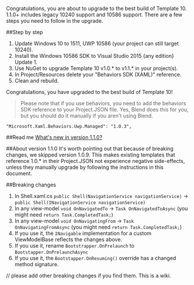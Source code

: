 Congratulations, you are about to upgrade to the best build of Template 10. 1.1.0+ includes legacy 10240 support and 10586 support. There are a few steps you need to follow in the upgrade. 

##Step by step

1. Update Windows 10 to 1511, UWP 10586 (your project can still target 10240).
1. Install the Windows 10586 SDK to Visual Studio 2015 {any edition} Update 1. 
1. Use NuGet to upgrade Template 10 v1.0.* to v1.1.* in your project(s).
1. In Project/Resources delete your "Behaviors SDK (XAML)" reference.
1. Clean and rebuild.

Congratulations, you have upgraded to the best build of Template 10! 

> Please note that if you use behaviors, you need to add the behaviors SDK reference to your Project.JSON file. Yes, Blend does this for you, but you should do it manually if you aren't using Blend. 

````
"Microsoft.Xaml.Behaviors.Uwp.Managed": "1.0.3",
````

##Read me
[What's new in version 1.1.0?](https://github.com/Windows-XAML/Template10/issues?q=milestone%3A%22NuGet+Library+v1.0.9%22+is%3Aclosed)

##About version 1.1.0
It's worth pointing out that because of breaking changes, we skipped version 1.0.9. This makes existing templates that reference 1.0.* in their Project.JSON not experience negative side-effects, unless they manually upgrade by following the instructions in this document.

##Breaking changes
1. In Shell.xaml.cs `public Shell(NavigationService navigationService)` -> `public Shell(INavigationService navigationService)`
1. In any view-model `void OnNavigatedTo` -> `Task OnNavigatedToAsync` (you might need `return Task.CompletedTask;`)
1. In any view-model `void OnNavigatingFrom` -> `Task OnNavigatingFromAsync` (you might need `return Task.CompletedTask;`)
1. If you use it, the `INavigable` implementation for a custom ViewModelBase reflects the changes above. 
1. If you use it, rename `Bootstrapper.OnPrelaunch` to `Bootstapper.OnPrelaunchAsync`
1. If you use it, the `Bootstapper.OnResuming()` override has a changed method signature.

// please add other breaking changes if you find them. This is a wiki.